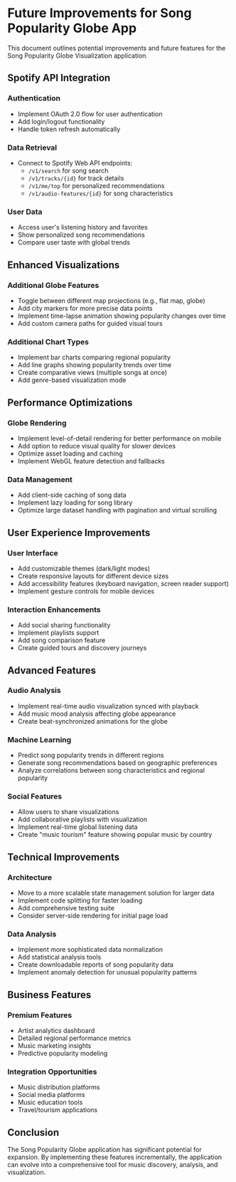 # Future Improvements for Song Popularity Globe App

This document outlines potential improvements and future features for the Song Popularity Globe Visualization application.

## Spotify API Integration

### Authentication
- Implement OAuth 2.0 flow for user authentication
- Add login/logout functionality
- Handle token refresh automatically

### Data Retrieval
- Connect to Spotify Web API endpoints:
  - `/v1/search` for song search
  - `/v1/tracks/{id}` for track details
  - `/v1/me/top` for personalized recommendations
  - `/v1/audio-features/{id}` for song characteristics

### User Data
- Access user's listening history and favorites
- Show personalized song recommendations
- Compare user taste with global trends

## Enhanced Visualizations

### Additional Globe Features
- Toggle between different map projections (e.g., flat map, globe)
- Add city markers for more precise data points
- Implement time-lapse animation showing popularity changes over time
- Add custom camera paths for guided visual tours

### Additional Chart Types
- Implement bar charts comparing regional popularity
- Add line graphs showing popularity trends over time
- Create comparative views (multiple songs at once)
- Add genre-based visualization mode

## Performance Optimizations

### Globe Rendering
- Implement level-of-detail rendering for better performance on mobile
- Add option to reduce visual quality for slower devices
- Optimize asset loading and caching
- Implement WebGL feature detection and fallbacks

### Data Management
- Add client-side caching of song data
- Implement lazy loading for song library
- Optimize large dataset handling with pagination and virtual scrolling

## User Experience Improvements

### User Interface
- Add customizable themes (dark/light modes)
- Create responsive layouts for different device sizes
- Add accessibility features (keyboard navigation, screen reader support)
- Implement gesture controls for mobile devices

### Interaction Enhancements
- Add social sharing functionality
- Implement playlists support
- Add song comparison feature
- Create guided tours and discovery journeys

## Advanced Features

### Audio Analysis
- Implement real-time audio visualization synced with playback
- Add music mood analysis affecting globe appearance
- Create beat-synchronized animations for the globe

### Machine Learning
- Predict song popularity trends in different regions
- Generate song recommendations based on geographic preferences
- Analyze correlations between song characteristics and regional popularity

### Social Features
- Allow users to share visualizations
- Add collaborative playlists with visualization
- Implement real-time global listening data
- Create "music tourism" feature showing popular music by country

## Technical Improvements

### Architecture
- Move to a more scalable state management solution for larger data
- Implement code splitting for faster loading
- Add comprehensive testing suite
- Consider server-side rendering for initial page load

### Data Analysis
- Implement more sophisticated data normalization
- Add statistical analysis tools
- Create downloadable reports of song popularity data
- Implement anomaly detection for unusual popularity patterns

## Business Features

### Premium Features
- Artist analytics dashboard
- Detailed regional performance metrics
- Music marketing insights
- Predictive popularity modeling

### Integration Opportunities
- Music distribution platforms
- Social media platforms
- Music education tools
- Travel/tourism applications

## Conclusion

The Song Popularity Globe application has significant potential for expansion. By implementing these features incrementally, the application can evolve into a comprehensive tool for music discovery, analysis, and visualization.